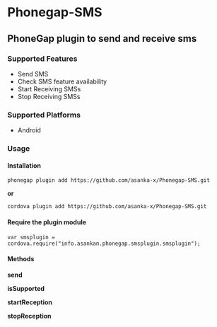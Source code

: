 # Phonegap-SMS

## PhoneGap plugin to send and receive sms

### Supported Features

- Send SMS
- Check SMS feature availability
- Start Receiving SMSs
- Stop Receiving SMSs

### Supported Platforms

- Android

### Usage

#### Installation

    phonegap plugin add https://github.com/asanka-x/Phonegap-SMS.git
    
__or__
    
    cordova plugin add https://github.com/asanka-x/Phonegap-SMS.git
	
#### Require the plugin module

	var smsplugin = cordova.require("info.asankan.phonegap.smsplugin.smsplugin");
    
#### Methods

__send__

__isSupported__

__startReception__

__stopReception__



